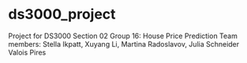 # ds3000_project
Project for DS3000 Section 02 Group 16: House Price Prediction
Team members: Stella Ikpatt, Xuyang Li, Martina Radoslavov, Julia Schneider Valois Pires